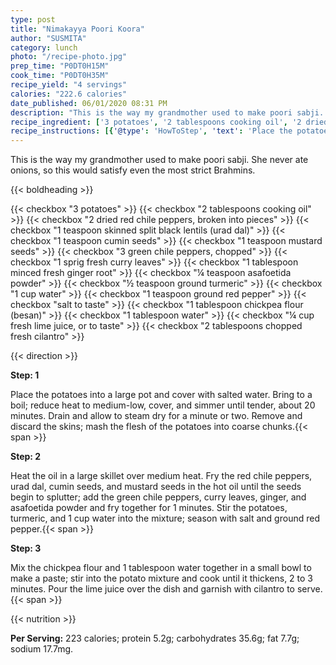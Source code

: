 ```yaml
---
type: post
title: "Nimakayya Poori Koora"
author: "SUSMITA"
category: lunch
photo: "/recipe-photo.jpg"
prep_time: "P0DT0H15M"
cook_time: "P0DT0H35M"
recipe_yield: "4 servings"
calories: "222.6 calories"
date_published: 06/01/2020 08:31 PM
description: "This is the way my grandmother used to make poori sabji. She never ate onions, so this would satisfy even the most strict Brahmins."
recipe_ingredient: ['3 potatoes', '2 tablespoons cooking oil', '2 dried red chile peppers, broken into pieces', '1 teaspoon skinned split black lentils (urad dal)', '1 teaspoon cumin seeds', '1 teaspoon mustard seeds', '3 green chile peppers, chopped', '1 sprig fresh curry leaves', '1 tablespoon minced fresh ginger root', '¼ teaspoon asafoetida powder', '½ teaspoon ground turmeric', '1 cup water', '1 teaspoon ground red pepper', 'salt to taste', '1 tablespoon chickpea flour (besan)', '1 tablespoon water', '¼ cup fresh lime juice, or to taste', '2 tablespoons chopped fresh cilantro']
recipe_instructions: [{'@type': 'HowToStep', 'text': 'Place the potatoes into a large pot and cover with salted water. Bring to a boil; reduce heat to medium-low, cover, and simmer until tender, about 20 minutes. Drain and allow to steam dry for a minute or two. Remove and discard the skins; mash the flesh of the potatoes into coarse chunks.\n'}, {'@type': 'HowToStep', 'text': 'Heat the oil in a large skillet over medium heat. Fry the red chile peppers, urad dal, cumin seeds, and mustard seeds in the hot oil until the seeds begin to splutter; add the green chile peppers, curry leaves, ginger, and asafoetida powder and fry together for 1 minutes. Stir the potatoes, turmeric, and 1 cup water into the mixture; season with salt and ground red pepper.\n'}, {'@type': 'HowToStep', 'text': 'Mix the chickpea flour and 1 tablespoon water together in a small bowl to make a paste; stir into the potato mixture and cook until it thickens, 2 to 3 minutes. Pour the lime juice over the dish and garnish with cilantro to serve.\n'}]
---
```


This is the way my grandmother used to make poori sabji. She never ate onions, so this would satisfy even the most strict Brahmins. 

{{< boldheading >}}

{{< checkbox "3  potatoes" >}}
{{< checkbox "2 tablespoons cooking oil" >}}
{{< checkbox "2  dried red chile peppers, broken into pieces" >}}
{{< checkbox "1 teaspoon skinned split black lentils (urad dal)" >}}
{{< checkbox "1 teaspoon cumin seeds" >}}
{{< checkbox "1 teaspoon mustard seeds" >}}
{{< checkbox "3  green chile peppers, chopped" >}}
{{< checkbox "1 sprig fresh curry leaves" >}}
{{< checkbox "1 tablespoon minced fresh ginger root" >}}
{{< checkbox "¼ teaspoon asafoetida powder" >}}
{{< checkbox "½ teaspoon ground turmeric" >}}
{{< checkbox "1 cup water" >}}
{{< checkbox "1 teaspoon ground red pepper" >}}
{{< checkbox "salt to taste" >}}
{{< checkbox "1 tablespoon chickpea flour (besan)" >}}
{{< checkbox "1 tablespoon water" >}}
{{< checkbox "¼ cup fresh lime juice, or to taste" >}}
{{< checkbox "2 tablespoons chopped fresh cilantro" >}}


{{< direction >}}

**Step: 1**

Place the potatoes into a large pot and cover with salted water. Bring to a boil; reduce heat to medium-low, cover, and simmer until tender, about 20 minutes. Drain and allow to steam dry for a minute or two. Remove and discard the skins; mash the flesh of the potatoes into coarse chunks.{{< span >}}

**Step: 2**

Heat the oil in a large skillet over medium heat. Fry the red chile peppers, urad dal, cumin seeds, and mustard seeds in the hot oil until the seeds begin to splutter; add the green chile peppers, curry leaves, ginger, and asafoetida powder and fry together for 1 minutes. Stir the potatoes, turmeric, and 1 cup water into the mixture; season with salt and ground red pepper.{{< span >}}

**Step: 3**

Mix the chickpea flour and 1 tablespoon water together in a small bowl to make a paste; stir into the potato mixture and cook until it thickens, 2 to 3 minutes. Pour the lime juice over the dish and garnish with cilantro to serve.{{< span >}}

{{< nutrition >}}

**Per Serving:** 223 calories; protein 5.2g; carbohydrates 35.6g; fat 7.7g; sodium 17.7mg.